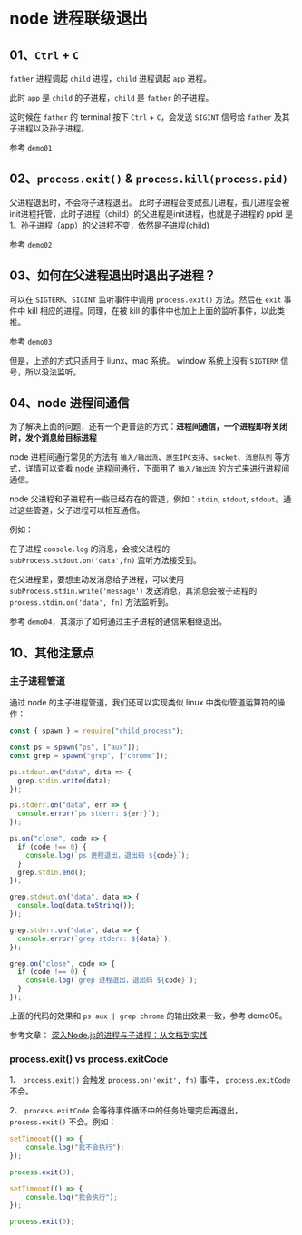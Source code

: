 # node 进程联级退出

## 01、`Ctrl` + `C`

`father` 进程调起 `child` 进程，`child` 进程调起 `app` 进程。

此时 `app` 是 `child` 的子进程，`child` 是 `father` 的子进程。

这时候在 `father` 的 terminal 按下 `Ctrl` + `C`，会发送 `SIGINT` 信号给 `father` 及其子进程以及孙子进程。

参考 `demo01`

## 02、`process.exit()` & `process.kill(process.pid)`

父进程退出时，不会将子进程退出。
此时子进程会变成孤儿进程，孤儿进程会被init进程托管，此时子进程（child）的父进程是init进程，也就是子进程的 ppid 是 1。孙子进程（app）的父进程不变，依然是子进程(child)

参考 `demo02`

## 03、如何在父进程退出时退出子进程？

可以在 `SIGTERM`、`SIGINT` 监听事件中调用 `process.exit()` 方法。然后在 `exit` 事件中 kill 相应的进程。同理，在被 kill 的事件中也加上上面的监听事件，以此类推。

参考 `demo03`

但是，上述的方式只适用于 liunx、mac 系统。 window 系统上没有 `SIGTERM` 信号，所以没法监听。

## 04、node 进程间通信

为了解决上面的问题，还有一个更普适的方式：**进程间通信，一个进程即将关闭时，发个消息给目标进程**

node 进程间通行常见的方法有 `输入/输出流`、`原生IPC支持`、`socket`、`消息队列` 等方式，详情可以查看 [node 进程间通行](../node%20进程间通行.md)，下面用了 `输入/输出流` 的方式来进行进程间通信。

node 父进程和子进程有一些已经存在的管道，例如：`stdin`, `stdout`, `stdout`。通过这些管道，父子进程可以相互通信。

例如：

在子进程 `console.log` 的消息，会被父进程的 `subProcess.stdout.on('data',fn)` 监听方法接受到。

在父进程里，要想主动发消息给子进程，可以使用 `subProcess.stdin.write('message')` 发送消息，其消息会被子进程的 `process.stdin.on('data', fn)` 方法监听到。

参考 `demo04`，其演示了如何通过主子进程的通信来相继退出。

## 10、其他注意点

### 主子进程管道

通过 node 的主子进程管道，我们还可以实现类似 linux 中类似管道运算符的操作：

```js
const { spawn } = require("child_process");

const ps = spawn("ps", ["aux"]);
const grep = spawn("grep", ["chrome"]);

ps.stdout.on("data", data => {
  grep.stdin.write(data);
});

ps.stderr.on("data", err => {
  console.error(`ps stderr: ${err}`);
});

ps.on("close", code => {
  if (code !== 0) {
    console.log(`ps 进程退出，退出码 ${code}`);
  }
  grep.stdin.end();
});

grep.stdout.on("data", data => {
  console.log(data.toString());
});

grep.stderr.on("data", data => {
  console.error(`grep stderr: ${data}`);
});

grep.on("close", code => {
  if (code !== 0) {
    console.log(`grep 进程退出，退出码 ${code}`);
  }
});
```

上面的代码的效果和 `ps aux | grep chrome` 的输出效果一致，参考 demo05。

参考文章： [深入Node.js的进程与子进程：从文档到实践](https://segmentfault.com/a/1190000021671453)

### process.exit() vs process.exitCode

1、 `process.exit()` 会触发 `process.on('exit', fn)` 事件， `process.exitCode` 不会。

2、 `process.exitCode` 会等待事件循环中的任务处理完后再退出，`process.exit()` 不会。例如：

```js
setTimeout(() => {
    console.log("我不会执行");
});

process.exit(0);
```

```js
setTimeout(() => {
    console.log("我会执行");
});

process.exit(0);
```
